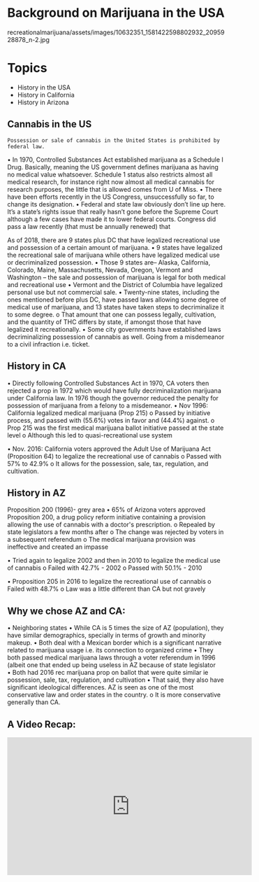 # Background on Marijuana in the USA

recreationalmarijuana/assets/images/10632351_1581422598802932_2095928878_n-2.jpg

# Topics
- History in the USA
- History in California 
- History in Arizona 


## Cannabis in the US
	Possession or sale of cannabis in the United States is prohibited by federal law. 
•	In 1970, Controlled Substances Act established marijuana as a Schedule I Drug. Basically, meaning the US government defines marijuana as having no medical value whatsoever. Schedule 1 status also restricts almost all medical research, for instance right now almost all medical cannabis for research purposes, the little that is allowed comes from U of Miss. 
•	There have been efforts recently in the US Congress, unsuccessfully so far, to change its designation. 
•	Federal and state law obviously don’t line up here. It’s a state’s rights issue that really hasn’t gone before the Supreme Court although a few cases have made it to lower federal courts. Congress did pass a law recently (that must be annually renewed) that  

As of 2018, there are 9 states plus DC that have legalized recreational use and possession of a certain amount of marijuana. 
•	9 states have legalized the recreational sale of marijuana while others have legalized medical use or decriminalized possession. 
•	Those 9 states are– Alaska, California, Colorado, Maine, Massachusetts, Nevada, Oregon, Vermont and Washington – the sale and possession of marijuana is legal for both medical and recreational use
•	Vermont and the District of Columbia have legalized personal use but not commercial sale.
•	Twenty-nine states, including the ones mentioned before plus DC, have passed laws allowing some degree of medical use of marijuana, and 13 states have taken steps to decriminalize it to some degree. 
o	That amount that one can possess legally, cultivation, and the quantity of THC differs by state, if amongst those that have legalized it recreationally. 
•	Some city governments have established laws decriminalizing possession of cannabis as well. Going from a misdemeanor to a civil infraction i.e. ticket. 

## History in CA

•	Directly following Controlled Substances Act in 1970, CA voters then rejected a prop in 1972 which would have fully decriminalization marijuana under California law.  In 1976 though the governor reduced the penalty for possession of marijuana from a felony to a misdemeanor.
•	Nov 1996: California legalized medical marijuana (Prop 215)
o	Passed by initiative process, and passed with (55.6%) votes in favor and (44.4%) against.
o	Prop 215 was the first medical marijuana ballot initiative passed at the state level
o	Although this led to quasi-recreational use system

•	Nov. 2016: California voters approved the Adult Use of Marijuana Act (Proposition 64) to legalize the recreational use of cannabis
o	Passed with 57% to 42.9%
o	It allows for the possession, sale, tax, regulation, and cultivation. 

## History in AZ
Proposition 200 (1996)- grey area
•	65% of Arizona voters approved Proposition 200, a drug policy reform initiative containing a provision allowing the use of cannabis with a doctor's prescription.
o	Repealed by state legislators a few months after
o	The change was rejected by voters in a subsequent referendum
o	The medical marijuana provision was ineffective and created an impasse 

•	Tried again to legalize 2002 and then in 2010 to legalize the medical use of cannabis 
o	Failed with 42.7% - 2002
o	Passed with 50.1% - 2010

•	Proposition 205 in 2016 to legalize the recreational use of cannabis 
o	Failed with 48.7%
o	Law was a little different than CA but not gravely 


## Why we chose AZ and CA:
•	Neighboring states
•	While CA is 5 times the size of AZ (population), they have similar demographics, specially in terms of growth and minority makeup. 
•	Both deal with a Mexican border which is a significant narrative related to marijuana usage i.e. its connection to organized crime
•	They both passed medical marijuana laws through a voter referendum in 1996 (albeit one that ended up being useless in AZ because of state legislator  
•	Both had 2016 rec marijuana prop on ballot that were quite similar ie possession, sale, tax, regulation, and cultivation
•	That said, they also have significant ideological differences. AZ is seen as one of the most conservative law and order states in the country.
o	 It is more conservative generally than CA. 

## A Video Recap:
<iframe width="560" height="315" src="https://www.youtube.com/watch?v=EUw51ii33yE" frameborder="0" allowfullscreen></iframe>

